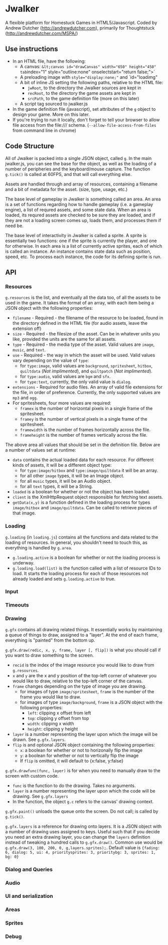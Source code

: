 Jwalker
=======

A flexible platform for Homestuck Games in HTML5/Javascript. Coded by Andrew Dutcher (http://andrewdutcher.com), primarily for Thoughtstuck (http://andrewdutcher.com/MSPA/)

Use instructions
----------------

* In an HTML file, have the following: 
    * A canvas: `&lt;canvas id="drawCanvas" width="650" height="450" tab`index="1" style="outline:none" onselectstart="return false;">`
    * A preloading image with `style="display:none;"` and `id="loadimg"
    * A bit of inline JS setting the following paths, relative to the HTML file:
        * `jwRoot`, to the directory the Jwalker sources are kept in
        * `recRoot`, to the directory the game assets are kept in
        * `srcPath`, to the game definition file (more on this later)
    * A script tag sourced to jwalker.js
* In the game definition file (javascript), set attributes of the `g` object to design your game. More on this later.
* If you're trying to run it locally, don't forget to tell your browser to allow file access from the file:/// schema. (`--allow-file-access-from-files` from command line in chrome)

Code Structure
--------------

All of Jwalker is packed into a single JSON object, called `g`. In the main jwalker.js, you can see the base for the object, as well as the loading of a number of peripheries and the keyboard/mouse capture. The function `g.tick()` is called at 60FPS, and that will call everything else.

Assets are handled through and array of resources, containing a filename and a bit of metadata for the asset. (size, type, usage, etc.)

The base level of gameplay in Jwalker is something called an area. An area is a set of functions regarding how to handle gameplay (i.e. a gameplay engine), a list of requred assets, and some state data. When an area is loaded, its requred assets are checked to be sure they are loaded, and if they are not a loading screen comes up, loads them, and processes them if need be.

The base level of interactivity in Jwalker is called a sprite. A sprite is essentially two functions: one if the sprite is currently the player, and one for otherwise. In each area is a list of currently active sprites, each of which is called an instance. An instance contains state data such as position, speed, etc. To process each instance, the code for its defining sprite is run.

API
---

### Resources

`g.resources` is the list, and eventually all the data too, of all the assets to be used in the game. It takes the format of an array, with each item being a JSON object with the following properties:

* `filename` - Required - the filename of the resource to be loaded, found in the directory defined in the HTML file (for audio assets, leave the extension off)
* `size` - Required - the filesize of the asset. Can be in whatever units you like, provided the units are the same for all assets.
* `type` - Required - the media type of the asset. Valid values are `image`, `music`, and `text`.
* `use` - Required - the way in which the asset will be used. Valid values vary depending on the value of `type`:
    * for `type:image`, valid values are `background`, `spritesheet`, `hitbox`, `quiltdata` (*Not implimented*), and `quiltpatch` (*Not implimented*).
    * for `type:audio`, valid values are `bgm` and `sfx`.
    * for `type:text`, currently, the only valid value is `dialog`.
* `extensions` - Required for audio files. An array of valid file extensions for the file, in order of preference. Currently, the only supported values are `mp3` and `ogg`.
* For spritesheets, four more values are required:
    * `framex` is the number of horizontal pixels in a single frame of the spritesheet.
    * `framey` is the number of vertical pixels in a single frame of the spritesheet.
    * `framewidth` is the number of frames horizontally across the file.
    * `frameheight` is the number of frames vertically across the file.

The above area all values that should be set in the definition file. Below are a number of values set at runtime:

* `data` contains the actual loaded data for each resource. For different kinds of assets, it will be a different object type:
    * for `type:image/hitbox` and `type:image/quiltdata` it will be an array.
    * for all other `image` types, it will be an Image object.
    * for all `music` types, it will be an Audio object.
    * for all `text` types, it will be a String.
* `loaded` is a boolean for whether or not the object has been loaded.
* `client` is the XmlHttpRequest object responsible for fetching text assets.
* `getData(x,y)` is a function defined in the loading process for types `image/hitbox` and `image/quiltdata`. Can be called to retrieve pieces of that image.

### Loading

`g.loading` (in `loading.js`) contains all the functions and data related to the loading of resources. In general, you shouldn't need to touch this, as everything is handled by `g.area`.

* `g.loading.active` is a boolean for whether or not the loading process is underway.
* `g.loading.load(list)` is the function called with a list of resource IDs to load. It starts the loading process for each of those resources not already loaded and sets `g.loading.active` to true.

### Input

### Timeouts

### Drawing

`g.gfx` contains all drawing related things. It essentially works by maintaining a queue of things to draw, assigned to a "layer". At the end of each frame, everything is "painted" from the bottom up.

`g.gfx.draw(redic, x, y, frame, layer [, flip])` is what you should call if you want to draw something to the screen.
* `recid` is the index of the image resource you would like to draw from `g.resources`.
* `x` and `y` are the x and y position of the top-left corner of whatever you would like to draw, relative to the top-left corner of the canvas.
* `frame` changes depending on the type of image you are drawing.
    * for images of type `image/spritesheet`, `frame` is the number of the frame you would like to draw.
    * for images of type `image/background`, `frame` is a JSON object with the following properties:
        * `left`: clipping x offset from left
        * `top`: clipping y offset from top
        * `width`: clipping x width
        * `height`: clipping y height
* `layer` is a number representing the layer upon which the image will be drawn. See `g.gfx.layers`.
* `flip` is and optional JSON object containing the following properties:
    * `x`: a boolean for whether or not to horizonally flip the image
    * `y`: a boolean for whether or not to vertically flip the image
    * If `flip` is omitted, it will default to {x:false, y:false}

`g.gfx.drawfunc(func, layer)` is for when you need to manually draw to the screen with custom code.
* `func` is the function to do the drawing. Takes no arguments.
* `layer` is a number representing the layer upon which the code will be drawing. See `g.gfx.layers`
* In the function, the object `g.c` refers to the canvas' drawing context.

`g.gfx.paint()` unloads the queue onto the screen. Do not call; is called by `g.tick()`.


`g.gfx.layers` is a reference for drawing onto layers. It is a JSON object with a number of drawing uses assigned to keys. Useful such that if you decide you need an extra drawing layer, you can change the `layers` definition instead of tweaking a hundred calls to `g.gfx.draw()`.
Common use would be `g.gfx.draw(3, 100, 200, 0, g,layers.sprites);`.
Default value is `{fading: 6, dialog: 5, ui: 4, prioritysprites: 3, prioritybg: 3, sprites: 1, bg: 0}`

### Dialog and Queries

### Audio

### UI and serialization

### Areas

### Sprites

### Debug